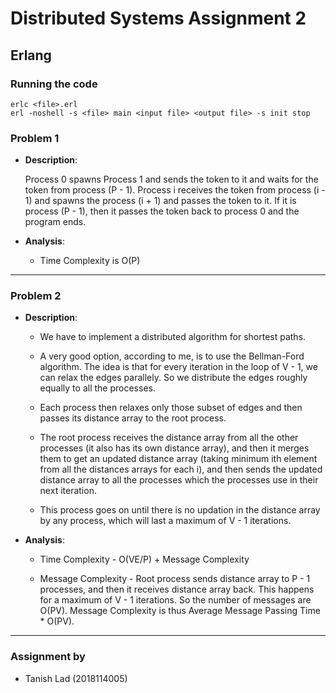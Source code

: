 
# Distributed Systems Assignment 2

## Erlang

### Running the code

```
erlc <file>.erl
erl -noshell -s <file> main <input file> <output file> -s init stop
```

### Problem 1

-  **Description**:

	Process 0 spawns Process 1 and sends the token to it and waits for the token from process (P - 1). Process i receives the token from process (i - 1) and spawns the process (i + 1) and passes the token to it. If it is process (P - 1), then it passes the token back to process 0 and the program ends.

-  **Analysis**:

	- Time Complexity is O\(P\)

---

### Problem 2

-  **Description**:

	- We have to implement a distributed algorithm for shortest paths.

	- A very good option, according to me, is to use the Bellman-Ford algorithm. The idea is that for every iteration in the loop of V - 1, we can relax the edges parallely. So we distribute the edges roughly equally to all the processes.

	- Each process then relaxes only those subset of edges and then passes its distance array to the root process.

	- The root process receives the distance array from all the other processes (it also has its own distance array), and then it merges them to get an updated distance array (taking minimum ith element from all the distances arrays for each i), and then sends the updated distance array to all the processes which the processes use in their next iteration.

	- This process goes on until there is no updation in the distance array by any process, which will last a maximum of V - 1 iterations.

-  **Analysis**:

	- Time Complexity - O\(VE/P\) + Message Complexity

	- Message Complexity - Root process sends distance array to P - 1 processes, and then it receives distance array back. This happens for a maximum of V - 1 iterations. So the number of messages are O\(PV\). Message Complexity is thus Average Message Passing Time * O\(PV\).

---

### Assignment by

- Tanish Lad (2018114005)
